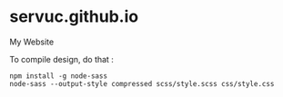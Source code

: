 # servuc.github.io
My Website

To compile design, do that :

```
npm install -g node-sass
node-sass --output-style compressed scss/style.scss css/style.css
```